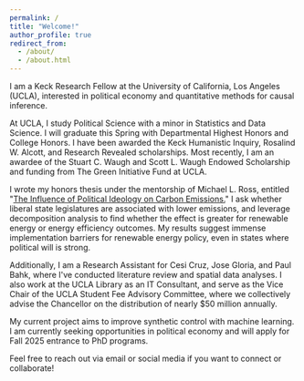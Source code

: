 ```yaml
---
permalink: /
title: "Welcome!"
author_profile: true
redirect_from: 
  - /about/
  - /about.html
---
```


I am a Keck Research Fellow at the University of California, Los Angeles (UCLA), interested in political economy and quantitative methods for causal inference.

At UCLA, I study Political Science with a minor in Statistics and Data Science. I will graduate this Spring with Departmental Highest Honors and College Honors. I have been awarded the Keck Humanistic Inquiry, Rosalind W. Alcott, and Research Revealed scholarships. Most recently, I am an awardee of the Stuart C. Waugh and Scott L. Waugh Endowed Scholarship and funding from The Green Initiative Fund at UCLA.

I wrote my honors thesis under the mentorship of Michael L. Ross, entitled "[The Influence of Political Ideology on Carbon Emissions.](https://github.com/eigenstuffs/thesis)" I ask whether liberal state legislatures are associated with lower emissions, and leverage decomposition analysis to find whether the effect is greater for renewable energy or energy efficiency outcomes. My results suggest immense implementation barriers for renewable energy policy, even in states where political will is strong.

Additionally, I am a Research Assistant for Cesi Cruz, Jose Gloria, and Paul Bahk, where I've conducted literature review and spatial data analyses. I also work at the UCLA Library as an IT Consultant, and serve as the Vice Chair of the UCLA Student Fee Advisory Committee, where we collectively advise the Chancellor on the distribution of nearly $50 million annually.

My current project aims to improve synthetic control with machine learning. I am currently seeking opportunities in political economy and will apply for Fall 2025 entrance to PhD programs.

Feel free to reach out via email or social media if you want to connect or collaborate!